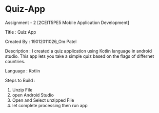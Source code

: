 # Quiz-App
Assignment - 2   [2CEIT5PE5  Mobile Application Development]

Title : Quiz App

Created By : 19012011026_Om Patel

Description : I created a quiz application using Kotlin language in android studio. This app lets you take a simple quiz based on the flags of differnet countries.

Language : Kotlin

Steps to Build :
1) Unzip File
2) open Android Studio 
3) Open and Select unzipped File
4) let complete processing then run app
